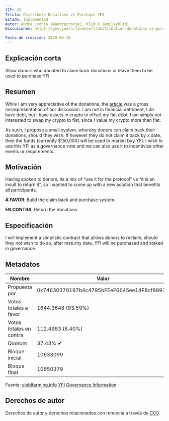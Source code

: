 ```yaml
---
YIP: 35
Título: Distribute Donations vs Purchase YFI
Estado: Implemented
Autor: Andre Cronje (@andrecronje), Klim K (@milkyklim)
Discusiones: https://gov.yearn.finance/t/distribution-donations-vs-purchasing-yfi/2244

Fecha de creación: 2020-08-10
---
```


## Explicación corta

Allow donors who donated to claim back donations or leave them to be used to purchase YFI.

## Resumen

While I am very appreciative of the donations, the [article](https://decrypt.co/37995/exclusive-yfi-andre-cronje-broke-quitting-defi) was a gross misrepresentation of our discussion. I am not in financial detriment, I do have debt, but I have assets in crypto to offset my fiat debt. I am simply not interested to swap my crypto to fiat, since I value my crypto more than fiat.

As such, I propose a small system, whereby donors can claim back their donations, should they wish. If however they do not claim it back by x date, then the funds (currently \$150,000) will be used to market buy YFI. I wish to use this YFI as a governance vote and we can also use it to incentivize other events or requirements.

## Motivación

Having spoken to donors, its a mix of “use it for the protocol” vs “it is an insult to return it”, so I wanted to come up with a new solution that benefits all participants.

**A FAVOR**: Build the claim back and purchase system.

**EN CONTRA**: Return the donations.

## Especificación

I will implement a simplistic contract that allows donors to reclaim, should they not wish to do so, after maturity date, YFI will be purchased and staked in governance.

## Metadatos

| Nombre                | Valor                                      |
|---------------------|--------------------------------------------|
| Propuesta por        | 0x74630370197b4c4795bFEeF6645ee14F8cf8997D |
| Votos totales a favor     | 1644.3648 (93.59%)                         |
| Votos totales en contra | 112.4983 (6.40%)                           |
| Quorum              | 37.43% ✔                                   |
| Bloque inicial         | 10633099                                   |
| Bloque final          | 10650379                                   |

Fuente: [yieldfarming.info YFI Governance Information](https://yieldfarming.info/yearn/vote/)

## Derechos de autor

Derechos de autor y derechos relacionados con renuncia a través de [CC0](https://creativecommons.org/publicdomain/zero/1.0/).

